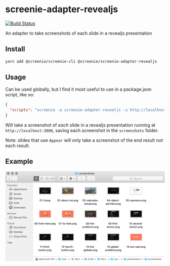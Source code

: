 # screenie-adapter-revealjs

[![Build Status](https://travis-ci.org/DSchau/screenie.svg?branch=master)](https://travis-ci.org/DSchau/screenie)

An adapter to take screenshots of each slide in a revealjs presentation

## Install

```bash
yarn add @screenie/screenie-cli @screenie/screenie-adapter-revealjs
```

## Usage

Can be used globally, but I find it most useful to use in a package.json script, like so:

```json
{
  "scripts": "screenie -a screenie-adapter-revealjs -u http://localhost:3000 -d 1000 -f screenshots"
}
```

Will take a screenshot of _each_ slide in a revealjs presentation running at `http://localhost:3000`, saving each screenshot in the `screenshots` folder.

Note: slides that use `Appear` will only take a screenshot of the end result *not* each result.

## Example

![example screenshots](./assets/example.png)

